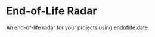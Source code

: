 # End-of-Life Radar

An end-of-life radar for your projects using [endoflife.date](https://endoflife.date/).

